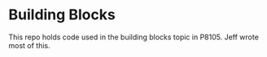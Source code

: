 # Building Blocks

This repo holds code used in the building blocks topic in P8105. Jeff wrote most of this.